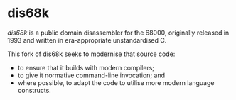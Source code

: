 # dis68k

_dis68k_ is a public domain disassembler for the 68000, originally released in 1993 and written in era-appropriate unstandardised C.

This fork of dis68k seeks to modernise that source code:
* to ensure that it builds with modern compilers;
* to give it normative command-line invocation; and
* where possible, to adapt the code to utilise more modern language constructs.
